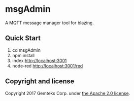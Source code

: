 # msgAdmin

A MQTT message manager tool for blazing.

## Quick Start

1. cd msgAdmin
2. npm install
3. index <http://localhost:3001>
4. node-red <http://localhost:3001/red>


## Copyright and license

Copyright 2017 Gemteks Corp. under [the Apache 2.0 license](LICENSE).
